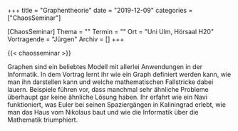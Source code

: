 +++
title = "Graphentheorie"
date = "2019-12-09"
categories = ["ChaosSeminar"]

[ChaosSeminar]
Thema = ""
Termin = ""
Ort = "Uni Ulm, Hörsaal H20"
Vortragende = "Jürgen"
Archiv = []
+++

{{< chaosseminar >}}

Graphen sind ein beliebtes Modell mit allerlei Anwendungen in der
Informatik. In dem Vortrag lernt ihr wie ein Graph definiert werden
kann, wie man ihn darstellen kann und welche mathematischen Fallstricke
dabei lauern. Beispiele führen vor, dass manchmal sehr ähnliche
Probleme überhaupt gar keine ähnliche Lösung haben. Ihr erfahrt
wie ein Navi funktioniert, was Euler bei seinen Spaziergängen in
Kaliningrad erlebt, wie man das Haus vom Nikolaus baut und wie die
Informatik über die Mathematik triumphiert.

